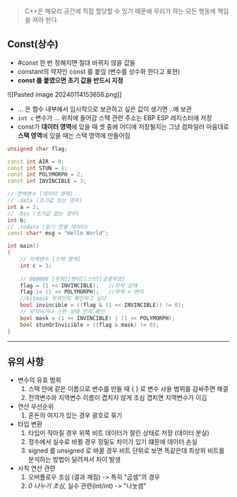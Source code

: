 > C++은 메모리 공간에 직접 할당할 수 있기 때문에 우리가 하는 모든 행동에 책임을 져야 한다.

## Const(상수)
- #const 한 번 정해지면 절대 바뀌지 않을 값들
- constant의 약자인 const 를 붙임 (변수를 상수화 한다고 표현)
- **const 를 붙였으면 초기 값을 반드시 지정**

![[Pasted image 20240114153656.png]]
- ... 은 함수 내부에서 임시적으로 보관하고 싶은 값이 생기면 ..에 보관
- `int c` 변수가 ... 위치에 들어감 스택 관련 주소는 EBP ESP 레지스터에 저장
- const가 **데이터 영역**에 있을 때 셋 중에 어디에 저장될지는 그냥 컴파일러 마음대로 **스택 영역**에 있을 때는 스택 영역에 만들어짐

```cpp
unsigned char flag;

const int AIR = 0;
const int STUN = 1;
const int POLYMORPH = 2;
const int INVINCIBLE = 3;

// 전역변수 [데이터 영역]
// .data (초기값 있는 경우)
int a = 2;
// .bss (초기값 없는 경우)
int b;
// .rodata (읽기 전용 데이터)
const char* msg = "Hello World";

int main()
{
	// 지역변수 [스택 영역]
	int c = 3;
	
	// 0b0000 [무적][변이][스턴][공중부양]
	flag = (1 << INVINCIBLE);	//무적 상태
	flag |= (1 << POLYMORPH);	//무적 + 변이
	//bitmask 무적인지 확인하고 싶다
	bool invincible = ((flag & (1 << INVINCIBLE)) != 0);
	// 무적이거나 스턴 상태 인지 확인
	bool mask = (1 << INVINCIBLE) | (1 << POLYMORPH);
	bool stunOrInvicible = ((flag & mask) != 0);
}
```

***

## 유의 사항
- 변수의 유효 범위
    1.  스택 안에 같은 이름으로 변수를 만들 때 { } 로 변수 사용 범위를 감싸주면 해결
    2. 전역변수와 지역변수 이름이 겹치지 않게 조심 겹치면 지역변수가 이김
- 연산 우선순위
    1. 혼돈의 여지가 있는 경우 괄호로 묶기
- 타입 변환
    1. 타입이 작아질 경우 위쪽 비트 데이터가 잘린 상태로 저장 (데이터 분실)
    2. 정수에서 실수로 바뀔 경우 정밀도 차이가 있기 떄문에 데이터 손실
    3. signed 를 unsigned 로 바꿀 경우 비트 단위로 보면 똑같은데 최상위 비트를 분석하는 방법이 달려져서 차이 발생
- 사칙 연산 관련
    1. 오버플로우 조심 (결과 깨짐) -> 특히 "곱셈"의 경우
    2. _0 나누기 조심_, 실수 관련(int/int) -> "나눗셈"